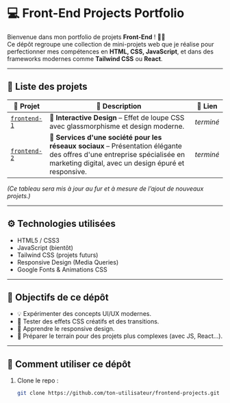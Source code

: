 # 💻 Front-End Projects Portfolio

Bienvenue dans mon portfolio de projets **Front-End** ! 🎨✨  
Ce dépôt regroupe une collection de mini-projets web que je réalise pour perfectionner mes compétences en **HTML, CSS, JavaScript**, et dans des frameworks modernes comme **Tailwind CSS** ou **React**.

---

## 📁 Liste des projets

| 📁 Projet | 📝 Description | 🔗 Lien |
|----------|----------------|--------|
| [`frontend-1`](./frontend-1) | 🎯 **Interactive Design** – Effet de loupe CSS avec glassmorphisme et design moderne. | *terminé* |
| [`frontend-2`](./frontend-2) | 📱 **Services d'une société pour les réseaux sociaux** – Présentation élégante des offres d'une entreprise spécialisée en marketing digital, avec un design épuré et responsive. | *terminé* |

*(Ce tableau sera mis à jour au fur et à mesure de l’ajout de nouveaux projets.)*

---

## ⚙️ Technologies utilisées

- HTML5 / CSS3
- JavaScript (bientôt)
- Tailwind CSS (projets futurs)
- Responsive Design (Media Queries)
- Google Fonts & Animations CSS

---

## 🎯 Objectifs de ce dépôt

- 💡 Expérimenter des concepts UI/UX modernes.
- 🧪 Tester des effets CSS créatifs et des transitions.
- 📱 Apprendre le responsive design.
- 🔧 Préparer le terrain pour des projets plus complexes (avec JS, React...).

---

## 🚀 Comment utiliser ce dépôt

1. Clone le repo :
   ```bash
   git clone https://github.com/ton-utilisateur/frontend-projects.git
